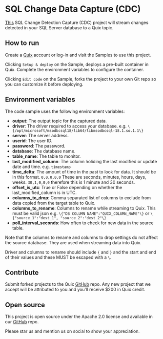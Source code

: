 # SQL Change Data Capture (CDC)

[This](https://github.com/quixio/quix-samples/tree/main/python/sources/SQL-CDC) SQL Change Detection Capture (CDC) project will stream changes detected in your SQL Server database to a Quix topic.

## How to run

Create a [Quix](https://portal.platform.quix.ai/self-sign-up?xlink=github) account or log-in and visit the Samples to use this project.

Clicking `Setup & deploy` on the Sample, deploys a pre-built container in Quix. Complete the environment variables to configure the container.

Clicking `Edit code` on the Sample, forks the project to your own Git repo so you can customize it before deploying.

## Environment variables

The code sample uses the following environment variables:

- **output**: The output topic for the captured data.
- **driver**: The driver required to access your database. e.g. `\{/opt/microsoft/msodbcsql18/lib64/libmsodbcsql-18.1.so.1.1\}`
- **server**: The server address.
- **userid**: The user ID.
- **password**: The password.
- **database**: The database name.
- **table_name**: The table to monitor.
- **last_modified_column**: The column holiding the last modified or update date and time. e.g. `timestamp`
- **time_delta**: The amount of time in the past to look for data.  It should be in this format. `0,0,0,0,0` These are seconds, minutes, hours, days, weeks. `30,1,0,0,0` therefore this is 1 minute and 30 seconds.
- **offset_is_utc**: True or False depending on whether the last_modified_column is in UTC.
- **columns_to_drop**: Comma separated list of columns to exclude from data copied from the target table to Quix. 
- **columns_to_rename**: Columns to rename while streaming to Quix. This must be valid json e.g. `\{"DB COLUMN NAME":"QUIX_COLUMN_NAME"\}` or `\{"source_1":"dest_1", "source_2":"dest_2"\}`
- **poll_interval_seconds**: How often to check for new data in the source table.

Note that the columns to rename and columns to drop settings do not affect the source database. They are used when streaming data into Quix.

Driver and columns to rename should include `{` and `}` and the start and end of their values and these MUST be escaped with a `\`.

## Contribute

Submit forked projects to the Quix [GitHub](https://github.com/quixio/quix-samples) repo. Any new project that we accept will be attributed to you and you'll receive $200 in Quix credit.

## Open source

This project is open source under the Apache 2.0 license and available in our [GitHub](https://github.com/quixio/quix-samples) repo.

Please star us and mention us on social to show your appreciation.

